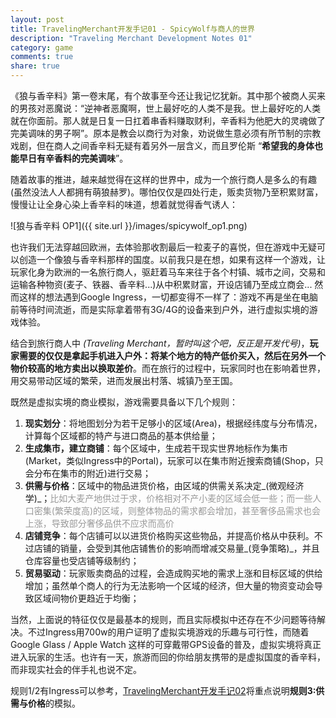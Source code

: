 ```yaml
---
layout: post
title: TravelingMerchant开发手记01 - SpicyWolf与商人的世界
description: "Traveling Merchant Development Notes 01"
category: game
comments: true
share: true
---
```


《狼与香辛料》第一卷末尾，有个故事至今还让我记忆犹新。其中那个被商人买来的男孩对恶魔说：“逆神者恶魔啊，世上最好吃的人类不是我。世上最好吃的人类就在你面前。那人就是日复一日扛着串香料赚取财利，辛香料为他肥大的灵魂做了完美调味的男子啊”。原本是教会以商行为对象，劝说做生意必须有所节制的宗教戏剧，但在商人之间香辛料无疑有着另外一层含义，而且罗伦斯 “**希望我的身体也能早日有辛香料的完美调味**”。

随着故事的推进，越来越觉得在这样的世界中，成为一个旅行商人是多么的有趣(虽然没法人人都拥有萌狼赫罗)。哪怕仅仅是四处行走，贩卖货物乃至积累财富，慢慢让让全身心染上香辛料的味道，想着就觉得香气诱人：

![狼与香辛料 OP1]({{ site.url }}/images/spicywolf_op1.png)

也许我们无法穿越回欧洲，去体验那收割最后一粒麦子的喜悦，但在游戏中无疑可以创造一个像狼与香辛料那样的国度。以前我只是在想，如果有这样一个游戏，让玩家化身为欧洲的一名旅行商人，驱赶着马车来往于各个村镇、城市之间，交易和运输各种物资(麦子、铁器、香辛料...)从中积累财富，开设店铺乃至成立商会...
然而这样的想法遇到Google Ingress，一切都变得不一样了：游戏不再是坐在电脑前等待时间流逝，而是实际拿着带有3G/4G的设备来到户外，进行虚拟实境的游戏体验。

结合到旅行商人中 _(Traveling Merchant，暂时叫这个吧，反正是开发代号)_，**玩家需要的仅仅是拿起手机进入户外：将某个地方的特产低价买入，然后在另外一个物价较高的地方卖出以换取差价**。而在旅行的过程中，玩家同时也在影响着世界，用交易带动区域的繁荣，进而发展出村落、城镇乃至王国。

既然是虚拟实境的商业模拟，游戏需要具备以下几个规则：

1. **现实划分**：将地图划分为若干足够小的区域(Area)，根据经纬度与分布情况，计算每个区域都的特产与进口商品的基本供给量；
2. **生成集市，建立商铺**：每个区域中，生成若干现实世界地标作为集市(Market，类似Ingress中的Portal)，玩家可以在集市附近搜索商铺(Shop，只会分布在集市的附近)进行交易；
3. **供需与价格**：区域中的物品进货价格，由区域的供需关系决定_(微观经济学)_；<span style="color:#999;">比如大麦产地供过于求，价格相对不产小麦的区域会低一些；而一些人口密集(繁荣度高)的区域，则整体物品的需求都会增加，甚至奢侈品需求也会上涨，导致部分奢侈品供不应求而高价</span>
4. **店铺竞争**：每个店铺可以以进货价格购买这些物品，并提高价格从中获利。不过店铺的销量，会受到其他店铺售价的影响而增减交易量_(竞争策略)_，并且仓库容量也受店铺等级制约；
5. **贸易驱动**：玩家贩卖商品的过程，会造成购买地的需求上涨和目标区域的供给增加；虽然单个商人的行为无法影响一个区域的经济，但大量的物资变动会导致区域间物价更趋近于均衡；

当然，上面说的特征仅仅是最基本的规则，而且实际模拟中还存在不少问题等待解决。不过Ingress用700w的用户证明了虚拟实境游戏的乐趣与可行性，而随着 Google Glass / Apple Watch 这样的可穿戴带GPS设备的普及，虚拟实境将真正进入玩家的生活。也许有一天，旅游而回的你给朋友携带的是虚拟国度的香辛料，而非现实社会的伴手礼也说不定。

规则1/2有Ingress可以参考，[TravelingMerchant开发手记02](#)将重点说明**规则3:供需与价格**的模拟。
